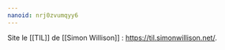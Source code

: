 ```yaml
---
nanoid: nrj0zvumqyy6
---
```

Site le [[TIL]] de [[Simon Willison]] : https://til.simonwillison.net/.
